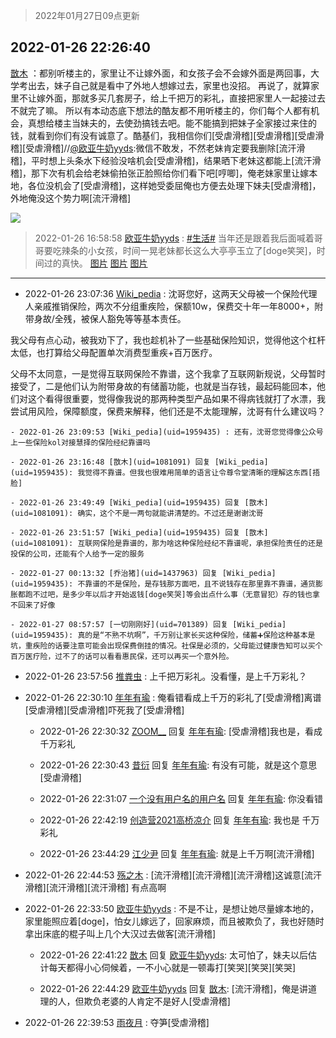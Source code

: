 > 2022年01月27日09点更新
<link rel="stylesheet" href="https://cdn.jsdelivr.net/gh/taotie6/sampleJSON@main/css/photo_show.css">
<meta name="referrer" content="no-referrer" />


 ## 2022-01-26 22:26:40 

 [㪚木](https://www.coolapk.com/feed/33119391?shareKey=OTY2ODA0NTZiMzQ3NjFmMTYyMzk~) ：都别听楼主的，家里让不让嫁外面，和女孩子会不会嫁外面是两回事，大学考出去，妹子自己就是看中了外地人想嫁过去，家里也没招。
再说了，就算家里不让嫁外面，那就多买几套房子，给上千把万的彩礼，直接把家里人一起接过去不就完了嘛。
所以有本动态底下想法的酷友都不用听楼主的<!--break-->，你们每个人都有机会，真想给楼主当妹夫的，去使劲搞钱去吧。能不能搞到把妹子全家接过来住的钱，就看到你们有没有诚意了。酷基们，我相信你们[受虐滑稽][受虐滑稽][受虐滑稽][受虐滑稽]//<a class="feed-link-uname" href="/u/欧亚牛奶yyds">@欧亚牛奶yyds</a>:微信不敢发，不然老妹肯定要我删除[流汗滑稽]，平时想上头条水下经验没啥机会[受虐滑稽]，结果晒下老妹这都能上[流汗滑稽]，那下次有机会给老妹偷拍张正脸照给你们看下吧[哼唧]，俺老妹家里让嫁本地，各位没机会了[受虐滑稽]，这样她受委屈俺也方便去处理下妹夫[受虐滑稽]，外地俺没这个势力啊[流汗滑稽] 

<div class="album">
<img class="img-item" src="http://image.coolapk.com/feed/2022/0110/15/1081091_fb2cc295_0069_0179_427@1440x2249.jpeg" />
</div>

> 2022-01-26 16:58:58 
> [欧亚牛奶yyds](https://www.coolapk.com/feed/33111567?shareKey=NWQwMTE4MjY2NjU3NjFmMTYyMzk~) : <a class="feed-link-tag" href="/t/生活?type=0">#生活#</a> 当年还是跟着我后面喊着哥哥要吃辣条的小女孩，时间一晃老妹都长这么大亭亭玉立了[doge笑哭]，时间过的真快。 
[图片](http://image.coolapk.com/feed/2022/0126/16/3087558_9273cbc1_7523_0909_153@2494x3325.jpeg)
[图片](http://image.coolapk.com/feed/2022/0126/16/3087558_03331a04_7523_0919_763@2494x3325.jpeg)
[图片](http://image.coolapk.com/feed/2022/0126/16/3087558_056780f0_7523_0929_65@2494x3325.jpeg)

 ------- 

- 2022-01-26 23:07:36 [Wiki_pedia](uid=1959435) : 沈哥您好，这两天父母被一个保险代理人亲戚推销保险，两次不分组重疾险，保额10w，保费交十年一年8000+，附带身故/全残，被保人豁免等等基本责任。

我父母有点心动，被我劝下了，我也趁机补了一些基础保险知识，觉得他这个杠杆太低，也打算给父母配置单次消费型重疾+百万医疗。<!--break-->

父母不太同意，一是觉得互联网保险不靠谱，这个我拿了互联网新规说，父母暂时接受了，二是他们认为附带身故的有储蓄功能，也就是当存钱，最起码能回本，他们对这个看得很重要，觉得像我说的那两种类型产品如果不得病钱就打了水漂，我尝试用风险，保障额度，保费来解释，他们还是不太能理解，沈哥有什么建议吗？ 

    - 2022-01-26 23:09:53 [Wiki_pedia](uid=1959435) : 还有，沈哥您觉得像公众号上一些保险kol对接慧择的保险经纪靠谱吗 

    - 2022-01-26 23:16:48 [㪚木](uid=1081091) 回复 [Wiki_pedia](uid=1959435): 我觉得不靠谱。但我也很难用简单的语言让令尊令堂清晰的理解这东西[捂脸] 

    - 2022-01-26 23:49:49 [Wiki_pedia](uid=1959435) 回复 [㪚木](uid=1081091): 确实，这个不是一两句就能讲清楚的。不过还是谢谢沈哥 

    - 2022-01-26 23:51:57 [Wiki_pedia](uid=1959435) 回复 [㪚木](uid=1081091): 互联网保险是靠谱的，那为啥这种保险经纪不靠谱呢，承担保险责任的还是投保的公司，还能有个人给予一定的服务 

    - 2022-01-27 00:13:32 [乔治猪](uid=1437963) 回复 [Wiki_pedia](uid=1959435): 不靠谱的不是保险，是存钱那方面吧，且不说钱存在那里靠不靠谱，通货膨胀都跑不过吧，是多少年以后才开始返钱[doge笑哭]等会出点什么事（无意冒犯）存的钱也拿不回来了好像 

    - 2022-01-27 08:57:57 [一切刚刚好](uid=701389) 回复 [Wiki_pedia](uid=1959435): 真的是“不熟不坑啊”，千万别让家长买这种保险，储蓄➕保险这种基本是坑，重疾险的话要注意可能会出现保费倒挂的情况。社保是必须的，父母能过健康告知可以买个百万医疗险，过不了的话可以看看惠民保，还可以再买一个意外险。 

- 2022-01-26 23:57:56 [推粪虫](uid=612390) : 上千把万彩礼。没看懂，是上千万彩礼？ 

- 2022-01-26 22:30:10 [年年有瑜](uid=3549248) : 俺看错看成上千万的彩礼了[受虐滑稽]离谱[受虐滑稽][受虐滑稽]吓死我了[受虐滑稽] 

    - 2022-01-26 22:30:32 [ZOOM__](uid=2515568) 回复 [年年有瑜](uid=3549248): [受虐滑稽]我也是，看成千万彩礼 

    - 2022-01-26 22:30:43 [昔衍](uid=2814626) 回复 [年年有瑜](uid=3549248): 有没有可能，就是这个意思[受虐滑稽] 

    - 2022-01-26 22:31:07 [一个没有用户名的用户名](uid=1314924) 回复 [年年有瑜](uid=3549248): 你没看错 

    - 2022-01-26 22:42:19 [创造营2021高桥凉介](uid=685087) 回复 [年年有瑜](uid=3549248): 我也是   千万彩礼 

    - 2022-01-26 23:44:29 [江少尹](uid=3524927) 回复 [年年有瑜](uid=3549248): 就是上千万啊[流汗滑稽] 

- 2022-01-26 22:44:53 [殇之木](uid=1085570) : [流汗滑稽][流汗滑稽][流汗滑稽]这诚意[流汗滑稽][流汗滑稽][流汗滑稽]
有点高啊 

- 2022-01-26 22:33:50 [欧亚牛奶yyds](uid=3087558) : 不是不让，是想让她尽量嫁本地的，家里能照应着[doge]，怕女儿嫁远了，回家麻烦，而且被欺负了，我也好随时拿出床底的棍子叫上几个大汉过去做客[流汗滑稽] 

    - 2022-01-26 22:41:22 [㪚木](uid=1081091) 回复 [欧亚牛奶yyds](uid=3087558): 太可怕了，妹夫以后估计每天都得小心伺候着，一不小心就是一顿毒打[笑哭][笑哭][笑哭] 

    - 2022-01-26 22:44:29 [欧亚牛奶yyds](uid=3087558) 回复 [㪚木](uid=1081091): [流汗滑稽]，俺是讲道理的人，但欺负老婆的人肯定不是好人[受虐滑稽] 

- 2022-01-26 22:39:53 [雨夜月](uid=2036968) : 夺笋[受虐滑稽] 

